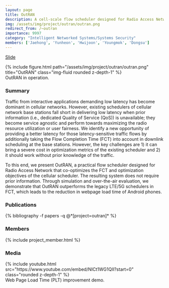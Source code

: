 ```yaml
---
layout: page
title: OutRAN
description: A cell-scale flow scheduler designed for Radio Access Networks
img: /assets/img/project/outran/outran.png
redirect_from: /~outran
importance: 9997
category: "Intelligent Networked Systems/Systems Security"
members: ['Jaehong', 'Yunheon', 'Hwijoon', 'Youngmok', 'Dongsu']
---
```

<p class="profile-buttons">
    <a class="btn z-depth-0" href="/assets/img/project/outran/outran_conext.pptx">Slide</a>
</p>

<div class="row justify-content-sm-center">
    <div class="col-md mt-3 col-md-6">
        {% include figure.html path="/assets/img/project/outran/outran.png" title="OutRAN" class="img-fluid rounded z-depth-1" %}
        <div class="caption">
            OutRAN in operation.
        </div>
    </div>
</div>

<h3>Summary</h3>
Traffic from interactive applications demanding low latency has become dominant in cellular networks. However, existing schedulers of cellular network base stations fall short in delivering low latency when prior information (i.e., dedicated Quality of Service (QoS)) is unavailable; they become service agnostic and perform towards maximizing the radio resource utilization or user fairness. We identify a new opportunity of providing a better latency for those latency-sensitive traffic flows by additionally taking the Flow Completion Time (FCT) into account in downlink scheduling at the base stations. However, the key challenges are 1) it can bring a severe cost in optimization metrics of the existing scheduler and 2) it should work without prior knowledge of the traffic.

To this end, we present OutRAN, a practical flow scheduler designed for Radio Access Network that co-optimizes the FCT and optimization objectives of the cellular scheduler. The resulting system does not require prior information. Through simulation and over-the-air evaluation, we demonstrate that OutRAN outperforms the legacy LTE/5G schedulers in FCT, which leads to the reduction in webpage load time of Android phones.

<h3>Publications</h3>
<div class="publications">
{% bibliography -f papers -q @*[project=outran]* %}
</div>

<h3 class="mt-3">Members</h3>
{% include project_member.html %}

<h3 class="mt-5">Media</h3>
<div class="row justify-content-sm-center">
    <div class="col-md mt-3 mt-md-0 col-md-6">
        {% include youtube.html src="https://www.youtube.com/embed/NICt1WG1QII?start=0" class="rounded z-depth-1" %}
        <div class="caption">
            Web Page Load Time (PLT) improvement demo.
        </div>
    </div>
</div>
